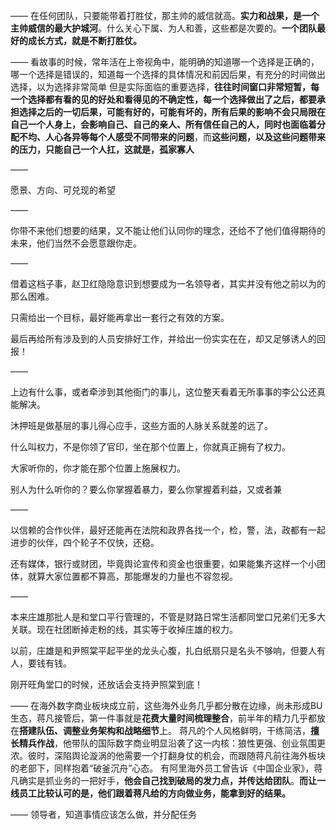 ——
在任何团队，只要能带着打胜仗，那主帅的威信就高。**实力和战果，是一个主帅威信的最大护城河**。什么关心下属、为人和善，这些都是次要的。**一个团队最好的成长方式，就是不断打胜仗。**

——
看故事的时候，常年活在上帝视角中，能明确的知道哪一个选择是正确的，哪一个选择是错误的，知道每一个选择的具体情况和前因后果，有充分的时间做出选择，以为选择非常简单
但是实际面临的重要选择，**往往时间窗口非常短暂，每一个选择都有看的见的好处和看得见的不确定性，每一个选择做出了之后，都要承担选择之后的一切后果，可能有好的，可能有坏的，所有后果的影响不会只局限在自己一个人身上，会影响自己、自己的亲人、所有信任自己的人，同时也面临着分配不均、人心各异等每个人感受不同带来的问题**，而**这些问题，以及这些问题带来的压力，只能自己一个人扛，这就是，孤家寡人**

——

愿景、方向、可兑现的希望

——

你带不来他们想要的结果，又不能让他们认同你的理念，还给不了他们值得期待的未来，他们当然不会愿意跟你走。

——

借着这档子事，赵卫红隐隐意识到想要成为一名领导者，其实并没有他之前以为的那么困难。

只需给出一个目标，最好能再拿出一套行之有效的方案。

最后再给所有涉及到的人员安排好工作，并给出一份实实在在，却又足够诱人的回报！

——

上边有什么事，或者牵涉到其他衙门的事儿，这位整天看着无所事事的李公公还真能解决。

沐押班是做基层的事儿得心应手，这些方面的人脉关系就差的远了。

什么叫权力，不是你领了官印，坐在那个位置上，你就真正拥有了权力。

大家听你的，你才能在那个位置上施展权力。

别人为什么听你的？要么你掌握着暴力，要么你掌握着利益，又或者兼

——

以信赖的合作伙伴，最好还能再在法院和政界各找一个，检，警，法，政都有一起进步的伙伴，四个轮子不仅快，还稳。

还有媒体，银行或财团，毕竟舆论宣传和资金也很重要，如果能集齐这样一个小团体，就算大家位置都不算高，那能爆发的力量也不容忽视。

——

本来庄雄那批人是和堂口平行管理的，不管是财路日常生活都同堂口兄弟们无多大关联。现在社团断掉走粉的线，其实等于收掉庄雄的权力。

以前，庄雄是和尹照棠平起平坐的龙头心腹，扎白纸扇只是名头不够响，但要人有人，要钱有钱。

刚开旺角堂口的时候，还放话会支持尹照棠到底！

——
在海外数字商业板块成立前，这些海外业务几乎都分散在边缘，尚未形成BU生态，蒋凡接管后，第一件事就是**花费大量时间梳理整合**，前半年的精力几乎都放在**搭建队伍、调整业务架构和战略细节**上。
蒋凡的个人风格鲜明，干练简洁，**擅长精兵作战**，他带队的国际数字商业明显沿袭了这一内核：狼性更强、创业氛围更浓。彼时，深陷舆论漩涡的他需要一个打翻身仗的机会，而跟随蒋凡前往海外板块的老部下，同样抱着“破釜沉舟”心态。
有阿里海外员工曾告诉《中国企业家》，蒋凡确实是抓业务的一把好手，**他会自己找到破局的发力点，并传达给团队**。**而让一线员工比较认可的是，他们跟着蒋凡给的方向做业务，能拿到好的结果。**

——
领导者，知道事情应该怎么做，并分配任务
